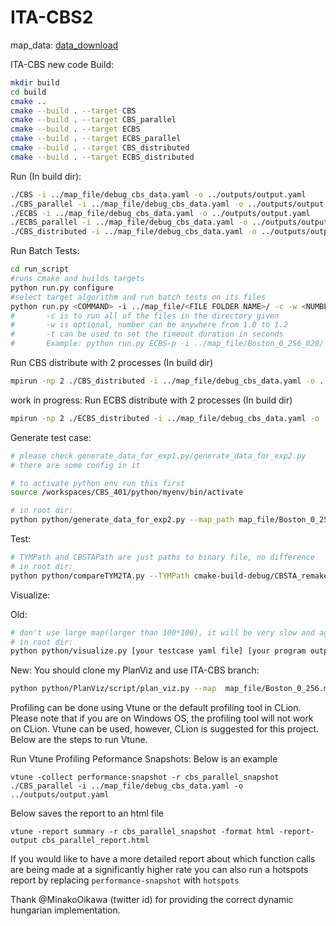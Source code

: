 # ITA-CBS2

map_data: [data_download](https://drive.google.com/file/d/1NOI4AxlLeqFZKxPTLKaU5x70LJUBswk-/view?usp=sharing)

ITA-CBS new code
Build:

```bash
mkdir build
cd build
cmake ..
cmake --build . --target CBS
cmake --build . --target CBS_parallel
cmake --build . --target ECBS
cmake --build . --target ECBS_parallel
cmake --build . --target CBS_distributed
cmake --build . --target ECBS_distributed
```

Run (In build dir):
```bash
./CBS -i ../map_file/debug_cbs_data.yaml -o ../outputs/output.yaml
./CBS_parallel -i ../map_file/debug_cbs_data.yaml -o ../outputs/output.yaml
./ECBS -i ../map_file/debug_cbs_data.yaml -o ../outputs/output.yaml
./ECBS_parallel -i ../map_file/debug_cbs_data.yaml -o ../outputs/output.yaml
./CBS_distributed -i ../map_file/debug_cbs_data.yaml -o ../outputs/output.yaml
```

Run Batch Tests:
```bash
cd run_script
#runs cmake and builds targets
python run.py configure
#select target algorithm and run batch tests on its files
python run.py <COMMAND> -i ../map_file/<FILE FOLDER NAME>/ -c -w <NUMBER>
#       -c is to run all of the files in the directory given
#       -w is optional, number can be anywhere from 1.0 to 1.2
#       -t can be used to set the timeout duration in seconds
#       Example: python run.py ECBS-p -i ../map_file/Boston_0_256_020/ -c -w 1.02
```

Run CBS distribute with 2 processes (In build dir)
```bash
mpirun -np 2 ./CBS_distributed -i ../map_file/debug_cbs_data.yaml -o ../outputs/output.yaml
```
work in progress: Run ECBS distribute with 2 processes (In build dir)
```bash
mpirun -np 2 ./ECBS_distributed -i ../map_file/debug_cbs_data.yaml -o ../outputs/output.yaml
```


Generate test case:

```bash
# please check generate_data_for_exp1.py/generate_data_for_exp2.py
# there are some config in it

# to activate python env run this first
source /workspaces/CBS_401/python/myenv/bin/activate 

# in root dir:
python python/generate_data_for_exp2.py --map_path map_file/Boston_0_256.map --output_dir map_file/Paper_boston_256_256_060 --common_ratio 0.6
```

Test:

```bash
# TYMPath and CBSTAPath are just paths to binary file, no difference
# in root dir:
python python/compareTYM2TA.py --TYMPath cmake-build-debug/CBSTA_remake --CBSTAPath cmake-build-debug/ITACBS_remake --map_dir map_file/Paper_boston_256_256_060 --time 15 --seed 0
```

Visualize:

Old:
```bash
# don't use large map(larger than 100*100), it will be very slow and agents will be very small.
# in root dir:
python python/visualize.py [your testcase yaml file] [your program output yaml]
```

New:
You should clone my PlanViz and use ITA-CBS branch:
```bash
python python/PlanViz/script/plan_viz.py --map  map_file/Boston_0_256.map --plan_path_type2 outputs/output.yaml --grid --aid --ca --tid --ppm 2
```


Profiling can be done using Vtune or the default profiling tool in CLion. Please note that if you are on Windows OS, the profiling tool will not work on CLion. Vtune can be used, however, CLion is suggested for this project. Below are the steps to run Vtune. 

Run Vtune Profiling
Peformance Snapshots:
Below is an example 
```
vtune -collect performance-snapshot -r cbs_parallel_snapshot ./CBS_parallel -i ../map_file/debug_cbs_data.yaml -o ../outputs/output.yaml
```
Below saves the report to an html file
```
vtune -report summary -r cbs_parallel_snapshot -format html -report-output cbs_parallel_report.html
```

If you would like to have a more detailed report about which function calls are being made at a significantly higher rate you can also run a hotspots report by replacing `performance-snapshot` with `hotspots`


Thank @MinakoOikawa (twitter id) for providing the correct dynamic hungarian implementation.
